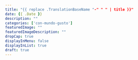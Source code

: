 ```yaml
---
title: "{{ replace .TranslationBaseName "-" " " | title }}"
date: {{ .Date }}
description: ""
categories: ['con-mundo-gusto']
featuredImage: ""
featuredImageDescription: ""
dropCap: true
displayInMenu: false
displayInList: true
draft: true
---
```

